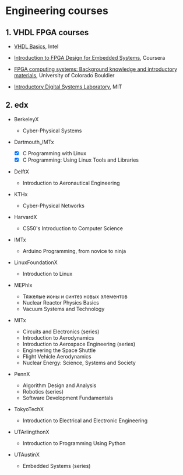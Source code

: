 # Engineering courses

## 1. VHDL FPGA courses

* [VHDL Basics](https://www.intel.com/content/www/us/en/programmable/support/training/course/ohdl1110.html), Intel

* [Introduction to FPGA Design for Embedded Systems](https://www.mooc-list.com/course/introduction-fpga-design-embedded-systems-coursera), Coursera

* [FPGA computing systems: Background knowledge and introductory materials](https://www.classcentral.com/course/coursera-fpga-computing-systems-background-knowledge-and-introductory-materials-10673), University of Colorado Bouldier

* [Introductory Digital Systems Laboratory](https://ocw.mit.edu/courses/electrical-engineering-and-computer-science/6-111-introductory-digital-systems-laboratory-spring-2006/), MIT

## 2. edx

* BerkeleyX
  * Cyber-Physical Systems

* Dartmouth_IMTx
  - [x] C Programming with Linux
  - [x] C Programming: Using Linux Tools and Libraries

* DelftX
  * Introduction to Aeronautical Engineering

* KTHx
  * Cyber-Physical Networks

* HarvardX
  * CS50's Introduction to Computer Science

* IMTx
  * Arduino Programming, from novice to ninja

* LinuxFoundationX
  * Introduction to Linux

* MEPhIx
  * Тяжелые ионы и синтез новых элементов
  * Nuclear Reactor Physics Basics
  * Vacuum Systems and Technology

* MITx
  * Circuits and Electronics (series)
  * Introduction to Aerodynamics
  * Introduction to Aerospace Engineering (series)
  * Engineering the Space Shuttle
  * Flight Vehicle Aerodynamics
  * Nuclear Energy: Science, Systems and Society

* PennX
  * Algorithm Design and Analysis
  * Robotics (series)
  * Software Development Fundamentals

* TokyoTechX
  * Introduction to Electrical and Electronic Engineering

* UTArlingthonX
  * Introduction to Programming Using Python

* UTAustinX
  * Embedded Systems (series)
